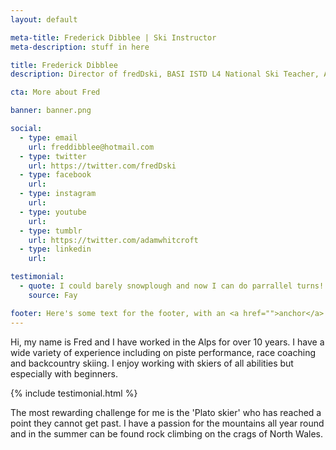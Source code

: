 ```yaml
---
layout: default

meta-title: Frederick Dibblee | Ski Instructor
meta-description: stuff in here

title: Frederick Dibblee
description: Director of fredDski, BASI ISTD L4 National Ski Teacher, Alpine Performance Level Coach 2 European Off piste Mountain Safety

cta: More about Fred

banner: banner.png

social:
  - type: email
    url: freddibblee@hotmail.com
  - type: twitter
    url: https://twitter.com/fredDski
  - type: facebook
    url:
  - type: instagram
    url:
  - type: youtube
    url:
  - type: tumblr
    url: https://twitter.com/adamwhitcroft
  - type: linkedin
    url:

testimonial:
  - quote: I could barely snowplough and now I can do parrallel turns! 
    source: Fay

footer: Here's some text for the footer, with an <a href="">anchor</a> included.
---
```


Hi, my name is Fred and I have worked in the Alps for over 10 years. I have a wide variety of experience including on piste performance, race coaching and backcountry skiing. I enjoy working with skiers of all abilities but especially with beginners.

{% include testimonial.html %}

The most rewarding challenge for me is the 'Plato skier' who has reached a point they cannot get past. I have a passion for the mountains all year round and in the summer can be found rock climbing on the crags of North Wales.
